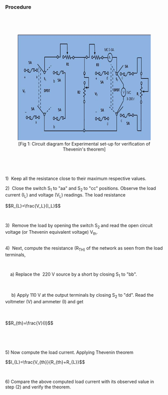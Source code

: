 ### Procedure
<p>
								<p>&nbsp;</p>
								<br><figure style="text-align:center">
									 <img alt="" src="images/thevnin.JPG" height="335" width="712">
									  <figcaption>[Fig 1: Circuit diagram for Experimental set-up for verification of Thevenin's theorem]</figcaption>
								</figure><br>
								<p>&nbsp;</p>
								<p>1) &nbsp;Keep all the resistance close to their maximum respective values.</p>
								<p>2) &nbsp;Close the switch S<sub>1</sub> to "aa" and S<sub>2 </sub>to "cc" positions. Observe the load current (I<sub>L</sub>) and voltage (V<sub>L</sub>) readings. The load resistance</p>
								<p class="MsoNormal"></p>
								<p>
								$$R_{L}=\frac{V_L}{I_L}$$
								</p><br>
								<p class="MsoNormal">3) &nbsp;Remove the load by opening the switch S<sub>2 </sub>and read the open circuit voltage (or Thevenin equivalent voltage) V<sub>th</sub>.</p>
								<p class="MsoNormal"><br>
								4) &nbsp;Next, compute the resistance (R<sub>TH)</sub> of the network as seen from the load terminals,&nbsp;</p>
								<p class="MsoNormal">&nbsp; &nbsp; &nbsp;</p>
								<p class="MsoNormal">&nbsp; &nbsp; a) Replace the &nbsp;220 V source by a short by closing S<sub>1</sub> to "bb".</p>
								<p class="MsoNormal">&nbsp; &nbsp; &nbsp;&nbsp;</p>
								<p class="MsoNormal">&nbsp; &nbsp; &nbsp;b) Apply 110 V at the output terminals by closing S<sub>2</sub> to "dd". Read the voltmeter (V) and ammeter (I) and get</p>
								<p class="MsoNormal"><span style="font-size:14.0pt">&nbsp;&nbsp;</span><span style="font-size:14.0pt"><span>&nbsp; &nbsp; &nbsp; &nbsp; &nbsp; &nbsp; &nbsp; &nbsp; &nbsp; &nbsp; &nbsp; &nbsp; &nbsp; &nbsp; &nbsp; &nbsp; &nbsp; &nbsp;&nbsp;</span><o:p></o:p></span></p>
								<p>
								$$R_{th}=\frac{V}{I}$$
								</p><br>
								<p class="MTDisplayEquation">&nbsp;</p>
								<p class="MTDisplayEquation">5) Now compute the load current. Applying Thevenin theorem</p>
								<p>
								$$I_{L}=\frac{V_{th}}{R_{th}+R_{L}}$$
								</p><br>
								<p class="MsoNormal">6) Compare the above computed load current with its observed value in step (2) and verify the theorem. &nbsp; &nbsp; &nbsp; &nbsp; &nbsp; &nbsp; &nbsp; &nbsp; &nbsp; &nbsp; &nbsp; &nbsp; &nbsp; &nbsp; &nbsp; &nbsp; &nbsp; &nbsp;</p>
								<p class="MsoNormal"><span style="font-size:14.0pt"><o:p>&nbsp;</o:p></span></p>
								<p class="MsoNormal"><span style="font-size:14.0pt"><o:p>&nbsp;</o:p></span></p>
								<p class="MsoNormal">&nbsp;</p>
								<p>&nbsp;</p>
							</p>            